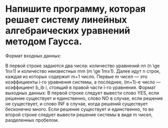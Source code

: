 # Напишите программу, которая решает систему линейных алгебраических уравнений методом Гаусса.

Формат входных данных: 

В первой строке задаются два числа: количество уравнений nn (n \ge 1n≥1) и количество неизвестных mm (m \ge 1m≥1). Далее идут n строк, каждая из которых содержит m+1 число. Первые m чисел — это коэффициенты i-го уравнения системы, а последнее, (m+1)-е число — коэффициент b_ib i, стоящий в правой части i-го уравнения.
Формат выходных данных:
В первой строке следует вывести слово YES, если решение существует и единственно, слово NO в случае, если решение не существует, и слово INF в случае, когда решений существует бесконечно много. Если решение существует и единственно, то во второй строке следует вывести решение системы в виде m чисел, разделенных пробелом.
